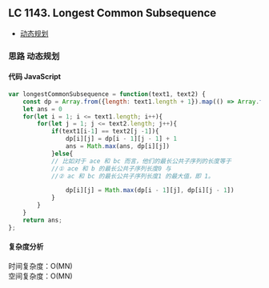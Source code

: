 ## LC 1143. Longest Common Subsequence

- [动态规划](#思路-动态规划)

### 思路 动态规划

#### 代码 JavaScript

```JavaScript
var longestCommonSubsequence = function(text1, text2) {
    const dp = Array.from({length: text1.length + 1}).map(() => Array.from({length: text2.length + 1}).fill(0))
    let ans = 0
    for(let i = 1; i <= text1.length; i++){
        for(let j = 1; j <= text2.length; j++){
            if(text1[i-1] == text2[j -1]){
                dp[i][j] = dp[i - 1][j - 1] + 1
                ans = Math.max(ans, dp[i][j])
            }else{
            // 比如对于 ace 和 bc 而言，他们的最长公共子序列的长度等于
            //① ace 和 b 的最长公共子序列长度0 与
            //② ac 和 bc 的最长公共子序列长度1 的最大值，即 1。

                dp[i][j] = Math.max(dp[i - 1][j], dp[i][j - 1])
            }
        }
    }
    return ans;
};

```

#### 复杂度分析

时间复杂度：O(MN) </br>
空间复杂度：O(MN)
